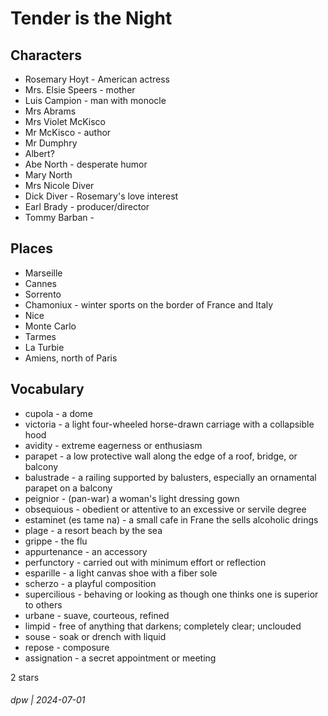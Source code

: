 # Tender is the Night

## Characters

* Rosemary Hoyt - American actress
* Mrs. Elsie Speers - mother
* Luis Campion - man with monocle
* Mrs Abrams
* Mrs Violet McKisco
* Mr McKisco - author
* Mr Dumphry
* Albert?
* Abe North - desperate humor
* Mary North
* Mrs Nicole Diver
* Dick Diver - Rosemary's love interest
* Earl Brady - producer/director
* Tommy Barban - 

## Places

* Marseille
* Cannes
* Sorrento
* Chamoniux - winter sports on the border of France and Italy
* Nice
* Monte Carlo
* Tarmes
* La Turbie
* Amiens, north of Paris

## Vocabulary

* cupola - a dome
* victoria - a light four-wheeled horse-drawn carriage with a collapsible hood
* avidity - extreme eagerness or enthusiasm
* parapet - a low protective wall along the edge of a roof, bridge, or balcony
* balustrade - a railing supported by balusters, especially an ornamental parapet on a balcony
* peignior - (pan-war) a woman's light dressing gown
* obsequious - obedient or attentive to an excessive or servile degree
* estaminet (es tame na) - a small cafe in Frane the sells alcoholic drings
* plage - a resort beach by the sea
* grippe - the flu
* appurtenance - an accessory 
* perfunctory - carried out with minimum effort or reflection
* esparille - a light canvas shoe with a fiber sole
* scherzo - a playful composition
* supercilious - behaving or looking as though one thinks one is superior to others
* urbane - suave, courteous, refined
* limpid - free of anything that darkens; completely clear; unclouded
* souse - soak or drench with liquid
* repose - composure
* assignation - a secret appointment or meeting

2 stars

###### dpw | 2024-07-01
